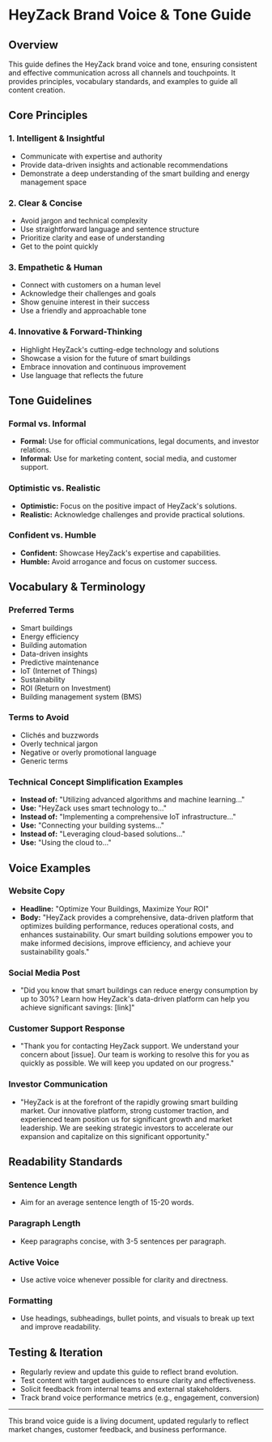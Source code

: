 # HeyZack Brand Voice & Tone Guide

## Overview

This guide defines the HeyZack brand voice and tone, ensuring consistent and effective communication across all channels and touchpoints. It provides principles, vocabulary standards, and examples to guide all content creation.

## Core Principles

### 1. Intelligent & Insightful
- Communicate with expertise and authority
- Provide data-driven insights and actionable recommendations
- Demonstrate a deep understanding of the smart building and energy management space

### 2. Clear & Concise
- Avoid jargon and technical complexity
- Use straightforward language and sentence structure
- Prioritize clarity and ease of understanding
- Get to the point quickly

### 3. Empathetic & Human
- Connect with customers on a human level
- Acknowledge their challenges and goals
- Show genuine interest in their success
- Use a friendly and approachable tone

### 4. Innovative & Forward-Thinking
- Highlight HeyZack's cutting-edge technology and solutions
- Showcase a vision for the future of smart buildings
- Embrace innovation and continuous improvement
- Use language that reflects the future

## Tone Guidelines

### Formal vs. Informal
- **Formal:** Use for official communications, legal documents, and investor relations.
- **Informal:** Use for marketing content, social media, and customer support.

### Optimistic vs. Realistic
- **Optimistic:** Focus on the positive impact of HeyZack's solutions.
- **Realistic:** Acknowledge challenges and provide practical solutions.

### Confident vs. Humble
- **Confident:** Showcase HeyZack's expertise and capabilities.
- **Humble:** Avoid arrogance and focus on customer success.

## Vocabulary & Terminology

### Preferred Terms
- Smart buildings
- Energy efficiency
- Building automation
- Data-driven insights
- Predictive maintenance
- IoT (Internet of Things)
- Sustainability
- ROI (Return on Investment)
- Building management system (BMS)

### Terms to Avoid
- Clichés and buzzwords
- Overly technical jargon
- Negative or overly promotional language
- Generic terms

### Technical Concept Simplification Examples
- **Instead of:** "Utilizing advanced algorithms and machine learning..."
- **Use:** "HeyZack uses smart technology to..."
- **Instead of:** "Implementing a comprehensive IoT infrastructure..."
- **Use:** "Connecting your building systems..."
- **Instead of:** "Leveraging cloud-based solutions..."
- **Use:** "Using the cloud to..."

## Voice Examples

### Website Copy
- **Headline:** "Optimize Your Buildings, Maximize Your ROI"
- **Body:** "HeyZack provides a comprehensive, data-driven platform that optimizes building performance, reduces operational costs, and enhances sustainability. Our smart building solutions empower you to make informed decisions, improve efficiency, and achieve your sustainability goals."

### Social Media Post
- "Did you know that smart buildings can reduce energy consumption by up to 30%? Learn how HeyZack's data-driven platform can help you achieve significant savings: [link]"

### Customer Support Response
- "Thank you for contacting HeyZack support. We understand your concern about [issue]. Our team is working to resolve this for you as quickly as possible. We will keep you updated on our progress."

### Investor Communication
- "HeyZack is at the forefront of the rapidly growing smart building market. Our innovative platform, strong customer traction, and experienced team position us for significant growth and market leadership. We are seeking strategic investors to accelerate our expansion and capitalize on this significant opportunity."

## Readability Standards

### Sentence Length
- Aim for an average sentence length of 15-20 words.

### Paragraph Length
- Keep paragraphs concise, with 3-5 sentences per paragraph.

### Active Voice
- Use active voice whenever possible for clarity and directness.

### Formatting
- Use headings, subheadings, bullet points, and visuals to break up text and improve readability.

## Testing & Iteration

- Regularly review and update this guide to reflect brand evolution.
- Test content with target audiences to ensure clarity and effectiveness.
- Solicit feedback from internal teams and external stakeholders.
- Track brand voice performance metrics (e.g., engagement, conversion)

---

This brand voice guide is a living document, updated regularly to reflect market changes, customer feedback, and business performance.
